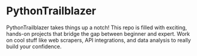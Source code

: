 # PythonTrailblazer
PythonTrailblazer takes things up a notch! This repo is filled with exciting, hands-on projects that bridge the gap between beginner and expert. Work on cool stuff like web scrapers, API integrations, and data analysis to really build your confidence.

